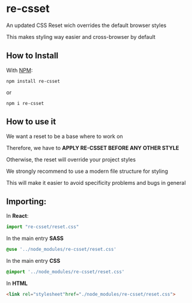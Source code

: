 # **re-csset**

An updated CSS Reset wich overrides the default browser styles

This makes styling way easier and cross-browser by default

## How to Install

With [NPM](http://npmjs.com):

```command
npm install re-csset
```
or

```command
npm i re-csset
```

## How to use it

We want a reset to be a base where to work on

Therefore, we have to **APPLY RE-CSSET BEFORE ANY OTHER STYLE**

Otherwise, the reset will override your project styles

We strongly recommend to use a modern file structure for styling

This will make it easier to avoid specificity problems and bugs in general

## Importing:

In **React**:
```javascript
import "re-csset/reset.css"
```

In the main entry **SASS**
```scss
@use '../node_modules/re-csset/reset.css'
```

In the main entry **CSS**
```css
@import '../node_modules/re-csset/reset.css'
```

In **HTML**

```html
<link rel="stylesheet"href="./node_modules/re-csset/reset.css">
```
